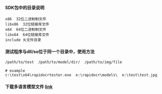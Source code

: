 #### SDK包中的目录说明
```text
x86  32位二进制制文件
libx86  32位链接库文件
x64  64位二进制制文件
libx64  64位链接库文件
include 头文件目录
```

####  测试程序与dll/so位于同一个目录中，使用方法
```shell
/path/to/test  /path/to/model/dir/  /path/to/img/file

# example
c:\test\x64\rapidocrtester.exe  e:\rapidocr\models\  e:\test\test.jpg
```


#### 下载多语言模型文件 [link](https://github.com/RapidOCR/RapidOCR/releases/download/V1.0/rapid-model.tgz)
